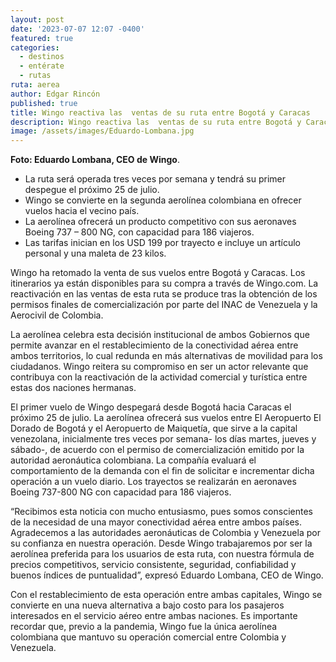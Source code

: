 ```yaml
---
layout: post
date: '2023-07-07 12:07 -0400'
featured: true
categories:
  - destinos
  - entérate
  - rutas
ruta: aerea
author: Edgar Rincón
published: true
title: Wingo reactiva las  ventas de su ruta entre Bogotá y Caracas
description: Wingo reactiva las  ventas de su ruta entre Bogotá y Caracas
image: /assets/images/Eduardo-Lombana.jpg
---
```


**Foto: Eduardo Lombana, CEO de Wingo**.
 
- La ruta será operada tres veces por semana y tendrá su primer despegue el próximo 25 de julio.
- Wingo se convierte en la segunda aerolínea colombiana en ofrecer vuelos hacia el vecino  país.
- La aerolínea ofrecerá un producto competitivo con sus aeronaves Boeing 737 – 800 NG, con capacidad para 186 viajeros.
- Las tarifas inician en los USD 199 por trayecto e incluye un artículo personal y una maleta de  23 kilos.

Wingo ha retomado la venta de sus vuelos entre Bogotá y Caracas. Los itinerarios ya están disponibles para su compra a través de Wingo.com. La reactivación en las ventas de esta ruta se produce tras la obtención de los permisos finales de comercialización por parte del INAC de Venezuela y la Aerocivil de Colombia.

La aerolínea celebra esta decisión institucional de ambos Gobiernos que permite avanzar en el restablecimiento de la conectividad aérea entre ambos territorios, lo cual redunda en más alternativas de movilidad para los ciudadanos. Wingo reitera su compromiso en ser un actor relevante que contribuya con la reactivación de la actividad comercial y turística entre estas dos naciones hermanas.

El primer vuelo de Wingo despegará desde Bogotá hacia Caracas el próximo 25 de julio. La aerolínea ofrecerá sus vuelos entre El Aeropuerto El Dorado de Bogotá y el Aeropuerto  de Maiquetía, que sirve a la capital venezolana, inicialmente tres veces por semana- los días martes, jueves y sábado-, de acuerdo con el permiso de comercialización emitido por la autoridad aeronáutica colombiana. La compañía evaluará el  comportamiento de la demanda con el fin de solicitar e incrementar dicha operación a  un vuelo diario. Los trayectos se realizarán en aeronaves Boeing 737-800 NG con capacidad para 186 viajeros.

“Recibimos esta noticia con mucho entusiasmo, pues somos conscientes de la necesidad de una mayor conectividad aérea entre ambos países. Agradecemos a las  autoridades aeronáuticas de Colombia y Venezuela por su confianza en nuestra operación. Desde Wingo trabajaremos por ser la aerolínea preferida para los usuarios  de esta ruta, con nuestra fórmula de precios competitivos, servicio consistente, seguridad, confiabilidad y buenos índices de puntualidad”, expresó Eduardo Lombana, CEO de Wingo.
 
Con el restablecimiento de esta operación entre ambas capitales, Wingo se convierte  en una nueva alternativa a bajo costo para los pasajeros interesados en el servicio aéreo entre ambas naciones. Es importante recordar que, previo a la pandemia, Wingo fue la única aerolínea colombiana que mantuvo su operación comercial entre Colombia y Venezuela.
